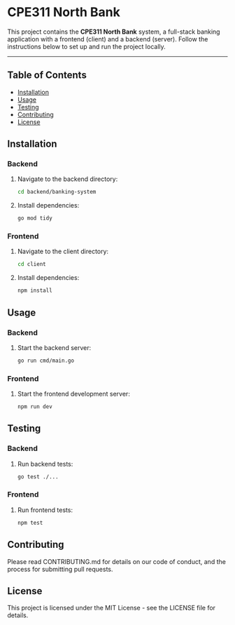 # CPE311 North Bank

This project contains the **CPE311 North Bank** system, a full-stack banking application with a frontend (client) and a backend (server). Follow the instructions below to set up and run the project locally.

---

## Table of Contents
- [Installation](#installation)
- [Usage](#usage)
- [Testing](#testing)
- [Contributing](#contributing)
- [License](#license)

## Installation
### Backend
1. Navigate to the backend directory:
    ```sh
    cd backend/banking-system
    ```
2. Install dependencies:
    ```sh
    go mod tidy
    ```

### Frontend
1. Navigate to the client directory:
    ```sh
    cd client
    ```
2. Install dependencies:
    ```sh
    npm install
    ```

## Usage
### Backend
1. Start the backend server:
    ```sh
    go run cmd/main.go
    ```

### Frontend
1. Start the frontend development server:
    ```sh
    npm run dev
    ```

## Testing
### Backend
1. Run backend tests:
    ```sh
    go test ./...
    ```

### Frontend
1. Run frontend tests:
    ```sh
    npm test
    ```

## Contributing
Please read CONTRIBUTING.md for details on our code of conduct, and the process for submitting pull requests.

## License
This project is licensed under the MIT License - see the LICENSE file for details.